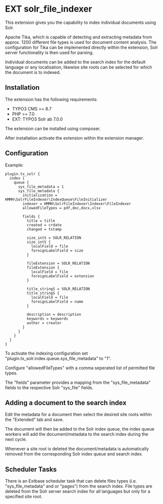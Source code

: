 # EXT solr_file_indexer

This extension gives you the capability to index individual documents using Solr.

Apache Tika, which is capable of detecting and extracting metadata from approx. 1200 different file types is used for document content analysis. The configuration for Tika can be implemented directly within the extension, Solr server functionality is then used for parsing.

Individual documents can be added to the search index for the default language or any localisation, likewise site roots can be selected for which the document is to indexed.


## Installation

The extension has the following requirements:

* TYPO3 CMS >= 8.7
* PHP >= 7.0
* EXT: TYPO3 Solr ab 7.0.0

The extension can be installed using composer.

After installation activate the extension within the extension manager.

## Configuration

Example:

````
plugin.tx_solr {
  index {
    queue {
      sys_file_metadata = 1
      sys_file_metadata {
        initialization = HMMH\SolrFileIndexer\IndexQueue\FileInitializer
        indexer = HMMH\SolrFileIndexer\Indexer\FileIndexer
        allowedFileTypes = pdf,doc,docx,xlsx

        fields {
          title = title
          created = crdate
          changed = tstamp

          size_intS = SOLR_RELATION
          size_intS {
            localField = file
            foreignLabelField = size
          }

          fileExtension = SOLR_RELATION
          fileExtension {
            localField = file
            foreignLabelField = extension
          }

          title_stringS = SOLR_RELATION
          title_stringS {
            localField = file
            foreignLabelField = name
          }

          description = description
          keywords = keywords
          author = creator
        }
      }
    }
  }
}
````

To activate the indexing configuration set "plugin.tx_solr.index.queue.sys_file_metadata" to "1".

Configure "allowedFileTypes" with a comma seperated list of permitted file types.

The "fields" parameter provides a mapping from the "sys_file_metadata" fields to the respective Solr "sys_file" fields.

## Adding a document to the search index

Edit the metadata for a document then select the desired site roots within the "Extended" tab and save.

The document will then be added to the Solr index queue, the index queue workers will add the document/metadata to the search index during the next cycle.

Whenever a site root is deleted the document/metadata is automatically removed from the corresponding Solr index queue and search index.

## Scheduler Tasks

There is an Extbase scheduler task that can delete files types (i.e. "sys_file_metadata" and or "pages") from the search index. File types are deleted from the Solr server search index for all languages but only for a specified site root.

